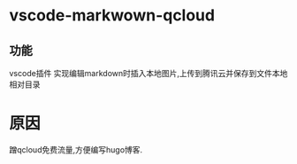 # vscode-markwown-qcloud 
## 功能
vscode插件 实现编辑markdown时插入本地图片,上传到腾讯云并保存到文件本地相对目录
# 原因
 蹭qcloud免费流量,方便编写hugo博客.
